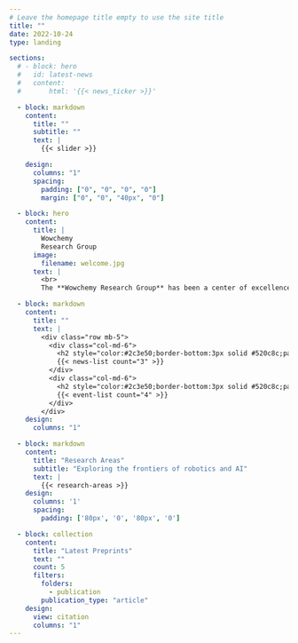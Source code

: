 ```yaml
---
# Leave the homepage title empty to use the site title
title: ""
date: 2022-10-24
type: landing

sections:
  # - block: hero
  #   id: latest-news
  #   content:
  #       html: '{{< news_ticker >}}'

  - block: markdown
    content:
      title: ""
      subtitle: ""
      text: |
        {{< slider >}}

    design:
      columns: "1"
      spacing:
        padding: ["0", "0", "0", "0"]
        margin: ["0", "0", "40px", "0"]

  - block: hero
    content:
      title: |
        Wowchemy
        Research Group
      image:
        filename: welcome.jpg
      text: |
        <br>
        The **Wowchemy Research Group** has been a center of excellence for Artificial Intelligence research, teaching, and practice since its founding in 2016.

  - block: markdown
    content:
      title: ""
      text: |
        <div class="row mb-5">
          <div class="col-md-6">
            <h2 style="color:#2c3e50;border-bottom:3px solid #520c8c;padding-bottom:.5rem;margin-bottom:1.5rem;font-size: 2rem;">Latest News</h2>
            {{< news-list count="3" >}}
          </div>
          <div class="col-md-6">
            <h2 style="color:#2c3e50;border-bottom:3px solid #520c8c;padding-bottom:.5rem;margin-bottom:1.5rem;font-size: 2rem;">Upcoming Events</h2>
            {{< event-list count="4" >}}
          </div>
        </div>
    design:
      columns: "1"

  - block: markdown
    content:
      title: "Research Areas"
      subtitle: "Exploring the frontiers of robotics and AI"
      text: |
        {{< research-areas >}}
    design:
      columns: '1'
      spacing:
        padding: ['80px', '0', '80px', '0']

  - block: collection
    content:
      title: "Latest Preprints"
      text: ""
      count: 5
      filters:
        folders:
          - publication
        publication_type: "article"
    design:
      view: citation
      columns: "1"
---
```


